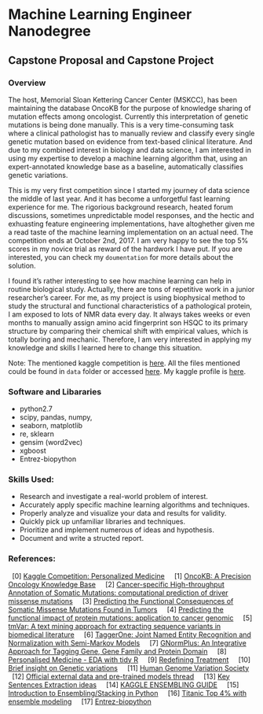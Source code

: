 # Machine Learning Engineer Nanodegree
## Capstone Proposal and Capstone Project

### Overview
The host, Memorial Sloan Kettering Cancer Center (MSKCC), has been maintaining the database OncoKB for the purpose of knowledge sharing of mutation effects among oncologist. Currently this interpretation of genetic mutations is being done manually. This is a very time-consuming task where a clinical pathologist has to manually review and classify every single genetic mutation based on evidence from text-based clinical literature. And due to my combined interest in biology and data science, I am interested in using my expertise to develop a machine learning algorithm that, using an expert-annotated knowledge base as a baseline, automatically classifies genetic variations.

This is my very first competition since I started my journey of data science the middle of last year. And it has become a unforgetful fast learning experience for me. The rigorious background research, heated forum discussions, sometimes unpredictable model responses, and  the hectic and exhuasting feature engineering implementations, have altoghether given me a read taste of the machine learning implementation on an actual need. The competition ends at October 2nd, 2017. I am very happy to see the top 5% scores in my novice trial as reward of the hardwork I have put. If you are interested, you can check my `doumentation` for more details about the solution.

I found it’s rather interesting to see how machine learning can help in routine biological study. Actually, there are tons of repetitive work in a junior researcher’s career. For me, as my project is using biophysical method to study the structural and functional characteristics of a pathological protein, I am exposed to lots of NMR data every day. It always takes weeks or even months to manually assign amino acid fingerprint son HSQC to its primary structure by comparing their chemical shift with empirical values, which is totally boring and mechanic. Therefore, I am very interested in applying my knowledge and skills I learned here to change this situation.

Note:
The mentioned kaggle competition is [here](https://www.kaggle.com/c/msk-redefining-cancer-treatment).
All the files mentioned could be found in `data` folder or accessed [here](https://www.kaggle.com/c/msk-redefining-cancer-treatment/data).
My kaggle profile is [here](https://www.kaggle.com/lu1993).

### Software and Libararies
- python2.7
- scipy, pandas, numpy,
- seaborn, matplotlib
- re, sklearn
- gensim (word2vec)
- xgboost
- Entrez-biopython

### Skills Used:
- Research and investigate a real-world problem of interest.
- Accurately apply specific machine learning algorithms and techniques.
- Properly analyze and visualize your data and results for validity.
- Quickly pick up unfamiliar libraries and techniques.
- Prioritize and implement numerous of ideas and hypothesis.
- Document and write a structed report.

### References:

  [0] [Kaggle Competition: Personalized Medicine](https://www.kaggle.com/c/msk-redefining-cancer-treatment)
  
  [1] [OncoKB: A Precision Oncology Knowledge Base](http://ascopubs.org/doi/full/10.1200/PO.17.00011)
  
  [2] [Cancer-specific High-throughput Annotation of Somatic Mutations: computational prediction of driver missense mutations](https://www.ncbi.nlm.nih.gov/pmc/articles/PMC2763410/)
  
  [3] [Predicting the Functional Consequences of Somatic Missense Mutations Found in Tumors](https://www.ncbi.nlm.nih.gov/pubmed/24233781)
  
  [4] [Predicting the functional impact of protein mutations: application to cancer genomic](https://www.ncbi.nlm.nih.gov/pmc/articles/PMC3177186/)
  
  [5] [tmVar: A text mining approach for extracting sequence variants in biomedical literature](https://www.ncbi.nlm.nih.gov/research/bionlp/Tools/tmvar/)
  
  [6] [TaggerOne: Joint Named Entity Recognition and Normalization with Semi-Markov Models](https://www.ncbi.nlm.nih.gov/research/bionlp/Tools/taggerone/)
  
  [7] [GNormPlus: An Integrative Approach for Tagging Gene, Gene Family and Protein Domain](https://www.ncbi.nlm.nih.gov/research/bionlp/Tools/gnormplus/)
  
  [8] [ Personalised Medicine - EDA with tidy R]( https://www.kaggle.com/headsortails/personalised-medicine-eda-with-tidy-r)
  
  [9] [Redefining Treatment]( https://www.kaggle.com/the1owl/redefining-treatment-0-57456)
  
  [10] [Brief insight on Genetic variations]( https://www.kaggle.com/dextrousjinx/brief-insight-on-genetic-variations)
  
  [11] [Human Genome Variation Society]( http://www.hgvs.org/)
  
  [12] [Official external data and pre-trained models thread]( https://www.kaggle.com/c/msk-redefining-cancer-treatment/discussion/35810)
  
  [13] [Key Sentences Extraction ideas]( https://github.com/suika-go/suika/blob/master/kernel/baseline.ipynb)
  
  [14] [KAGGLE ENSEMBLING GUIDE]( https://mlwave.com/kaggle-ensembling-guide/)
  
  [15] [Introduction to Ensembling/Stacking in Python]( https://www.kaggle.com/arthurtok/introduction-to-ensembling-stacking-in-python)
  
  [16] [Titanic Top 4% with ensemble modeling]( https://www.kaggle.com/yassineghouzam/titanic-top-4-with-ensemble-modeling)
  
  [17] [Entrez-biopython]( http://biopython.org/DIST/docs/api/Bio.Entrez-module.html)
  
  
